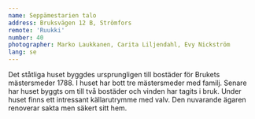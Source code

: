 ```yaml
---
name: Seppämestarien talo
address: Bruksvägen 12 B, Strömfors
remote: 'Ruukki'
number: 40
photographer: Marko Laukkanen, Carita Liljendahl, Evy Nickström
lang: se
---
```

Det ståtliga huset byggdes ursprungligen till bostäder för Brukets mästersmeder 1788. I huset har bott tre mästersmeder med familj. Senare har huset byggts om till två bostäder och vinden har tagits i bruk. Under huset finns ett intressant källarutrymme med valv. Den nuvarande ägaren renoverar sakta men säkert sitt hem.
